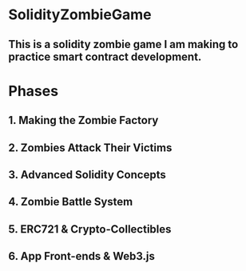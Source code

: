 # SolidityZombieGame
## This is a solidity zombie game I am making to practice smart contract development.

# Phases
## 1. Making the Zombie Factory 
## 2. Zombies Attack Their Victims
## 3. Advanced Solidity Concepts
## 4. Zombie Battle System
## 5. ERC721 & Crypto-Collectibles
## 6. App Front-ends & Web3.js 